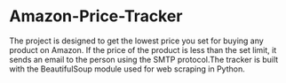 # Amazon-Price-Tracker
The project is designed to get the lowest price you set for buying any product on Amazon. If the price of the product is less than the set limit, it sends an email to the person using the SMTP protocol.The tracker is built with the BeautifulSoup module used for web scraping in Python.
